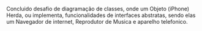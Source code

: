 Concluido desafio de diagramação de classes, onde um Objeto (iPhone) Herda, ou implementa, funcionalidades de interfaces abstratas,  sendo elas um Navegador de internet, Reprodutor de Musica e aparelho telefonico.
